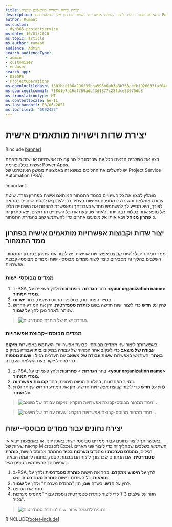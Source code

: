 ```yaml
---
title: יצירת שדות וישויות מותאמים אישית
description: נושא זה מסביר כיצד ליצור קבוצות אפשרויות וישויות בפתרון שלך בפלטפורמת Power Apps.
author: Rumant
ms.custom:
- dyn365-projectservice
ms.date: 10/01/2020
ms.topic: article
ms.author: rumant
audience: Admin
search.audienceType:
- admin
- customizer
- enduser
search.app:
- D365PS
- ProjectOperations
ms.openlocfilehash: f501bcc106a296f35bba996b6ab3a8b758cefb1926033faf04ee23c42bc94d39
ms.sourcegitcommit: 7f8d1e7a16af769adb43d1877c28fdce53975db8
ms.translationtype: HT
ms.contentlocale: he-IL
ms.lasthandoff: 08/06/2021
ms.locfileid: "6992432"
---
```

# <a name="create-custom-fields-and-entities"></a>יצירת שדות וישויות מותאמים אישית 

[!include [banner](../includes/psa-now-project-operations.md)]

בצע את השלבים הבאים בכל עת שברצונך ליצור קבוצת אפשרויות או ישות מותאמת אישית בפלטפורמת Power Apps.  
יש להשלים את ההליכים בנושא זה באמצעות ממשק האינטרנט של Project Service Automation‏ (PSA).

> [!IMPORTANT]
> מומלץ לבצע את כל השינויים בממד התמחור המותאם אישית בפתרון נפרד. שיטת עבודה מומלצת וחשובה זו מספקת גמישות בעתיד כדי לעדכן או להסיר שינויים בהתאם לצורך, היא תסייע לך להשתמש מחדש בעבודתך ומאפשרת להפנות את השינויים הללו אל מופע אחר בקלות רבה יותר. לאחר שביצעת את כל השינויים הדרושים, יצא פתרון זה כ **פתרון מנוהל** ויבא אותו אל מופעים אחרים כדי להשתמש שוב בהגדרת התמחור.

  
## <a name="create-custom-fields-and-option-sets-in-the-pricing-dimension-solution"></a>יצור שדות וקבוצות אפשרויות מותאמים אישית בפתרון ממד התמחור

ממד תמחור יכול להיות קבוצת אפשרויות או ישות. יש ליצור את שתיהן בפתרון התמחור. השלבים בהליך זה מסבירים כיצד ליצור ממדים מבוססי-ישות וממדים מבוססי-קבוצת אפשרויות.

### <a name="entity-based-dimensions"></a>ממדים מבוססי-ישות

1. ב-PSA, בחר **הגדרות** > **פתרונות** ולחץ פעמיים על **\<your organization name> ממדי תמחור**.
2. בסייר הפתרונות, בחלונית הניווט הימנית, בחר **ישויות**.
3. לחץ על **חדש** כדי ליצור ישות חדשה בשם **כותרת סטנדרטית**. הזן את המידע הדרוש שנותר ולאחר מכן לחץ על **שמור**.

> ![הגדרת ישות של כותרת סטנדרטית.](media/Standard-Title-entity-definition.png)


### <a name="option-set-based-dimensions"></a>ממדים מבוססי-קבוצת אפשרויות 
באפשרותך ליצור שני ממדים מבוססי-קבוצת אפשרויות. השתמש באפשרות **מיקום עבודה של משאב** כדי לעקוב אחר המחיר של עבודה במיקום **בית** ועבודה במיקום **באתר** והשתמש באפשרות **שעות עבודה של משאב** עם הערכים **רגיל** ו **שעות נוספות** כדי להחיל ייקור בעת השלמת העבודה.


1. ב-PSA, בחר **הגדרות** > **פתרונות** ולחץ פעמיים על **\<your organization name> ממדי תמחור**. 
2. בסייר הפתרונות, בחלונית הניווט הימנית, בחר **קבוצות אפשרויות**. 
3. לחץ על **חדש** כדי ליצור קבוצת אפשרויות חדשה, הזן את המידע הדרוש שנותר ולחץ על **שמור**.

> ![ממד תמחור מבוסס-קבוצת אפשרויות הנקרא 'מיקום עבודה של משאב' .](media/Option-set-PD-called-Resource-Work-Location.png)

> ![ממד תמחור מבוסס-קבוצת אפשרויות הנקרא 'שעות עבודה של משאב' .](media/Option-set-PD-called-Resource-Work-Hours.PNG)


## <a name="create-data-for-entity-based-dimensions"></a>יצירת נתונים עבור ממדים מבוססי-ישות

באפשרותך ליצור נתונים עבור ממדים מבוססי-ישות באופן ידני, או באמצעות ייבוא או קריאות שירות של Microsoft Excel. השתמש בשלבים שבהליך זה כדי ליצור שני תארים רגילים, **מהנדס מערכות** ו **מהנדס מערכות בכיר** מהממד מבוסס הישות, **כותרת סטנדרטית**. אם הנתונים שברצונך ליצור הם בכמות קטנה, בדומה לדוגמה הבאה, באפשרותך להשתמש בטופס רגיל.

1. ב-PSA, לחץ על **חיפוש מתקדם**. בחר את הישות **כותרת סטנדרטית** ולחץ על **תוצאות**. כל השורות בישות **כותרת סטנדרטית** יוצגו.
2. לחץ על **חדש**. בשדה **שם**, הזן "מהנדס מערכות" ולחץ על **שמור**.
3. סגור את הטופס. 
4. חזור על שלבים 1-3 כדי ליצור כותרת סטנדרטית נוספת עבור "מהנדס מערכות בכיר".

> ![נתונים לדוגמה עבור ישות 'כותרת סטנדרטית' .](media/ST-data.png)




[!INCLUDE[footer-include](../includes/footer-banner.md)]